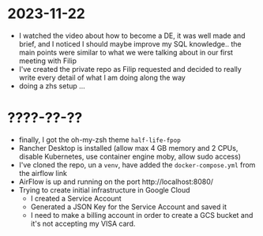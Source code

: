 # 2023-11-22

- I watched the video about how to become a DE, it was well made and brief, and I noticed I should maybe improve my SQL knowledge.. the main points were similar to what we were talking about in our first meeting with Filip 
- I've created the private repo as Filip requested and decided to really write every detail of what I am doing along the way
- doing a zhs setup ...

# ????-??-??

- finally, I got the oh-my-zsh theme `half-life-fpop`
- Rancher Desktop is installed (allow max 4 GB memory and 2 CPUs, disable Kubernetes, use container engine moby, allow sudo access)
- I've cloned the repo, un a `venv`, have added the `docker-compose.yml` from the airflow link
- AirFlow is up and running on the port http://localhost:8080/
- Trying to create initial infrastructure in Google Cloud
  - I created a Service Account
  - Generated a JSON Key for the Service Account and saved it
  - I need to make a billing account in order to create a GCS bucket and it's not accepting my VISA card.



